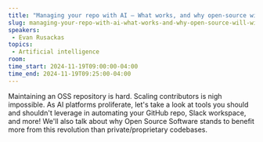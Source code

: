 ```yaml
---
title: "Managing your repo with AI — What works, and why open-source will win"
slug: managing-your-repo-with-ai-what-works-and-why-open-source-will-win
speakers:
 - Evan Rusackas
topics:
 - Artificial intelligence
room: 
time_start: 2024-11-19T09:00:00-04:00
time_end: 2024-11-19T09:25:00-04:00
---
```


Maintaining an OSS repository is hard. Scaling contributors is nigh impossible. As AI platforms proliferate, let's take a look at tools you should and shouldn't leverage in automating your GitHub repo, Slack workspace, and more! We'll also talk about why Open Source Software stands to benefit more from this revolution than private/proprietary codebases.